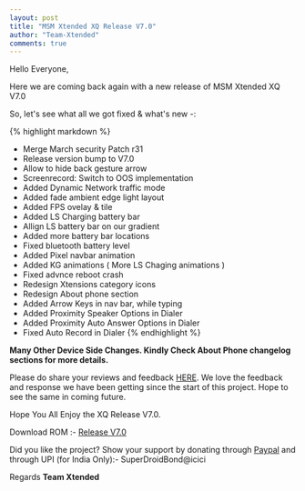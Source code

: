 ```yaml
---
layout: post
title: "MSM Xtended XQ Release V7.0"
author: "Team-Xtended"
comments: true
---
```

Hello Everyone,

Here we are coming back again with a new release of MSM Xtended XQ V7.0

So, let's see what all we got fixed & what's new -:

{% highlight markdown %}
* Merge March security Patch r31
* Release version bump to V7.0
* Allow to hide back gesture arrow
* Screenrecord: Switch to OOS implementation
* Added Dynamic Network traffic mode
* Added fade ambient edge light layout
* Added FPS ovelay & tile
* Added LS Charging battery bar
* Allign LS battery bar on our gradient
* Added more battery bar locations
* Fixed bluetooth battery level
* Added Pixel navbar animation
* Added KG animations ( More LS Chaging animations )
* Fixed advnce reboot crash
* Redesign Xtensions category icons
* Redesign About phone section
* Added Arrow Keys in nav bar, while typing
* Added Proximity Speaker Options in Dialer
* Added Proximity Auto Answer Options in Dialer
* Fixed Auto Record in Dialer
{% endhighlight %}

**Many Other Device Side Changes. Kindly Check About Phone changelog sections for more details.**

Please do share your reviews and feedback [HERE](https://sourceforge.net/projects/xtended/reviews). We love the feedback and response we have been getting since the start of this project. Hope to see the same in coming future.

Hope You All Enjoy the XQ Release V7.0.

Download ROM :- [Release V7.0](https://sourceforge.net/projects/xtended/files) 

Did you like the project? Show your support by donating through [Paypal](https://www.paypal.me/superdroidbond) and  through UPI (for India Only):- SuperDroidBond@icici

Regards
**Team Xtended**
